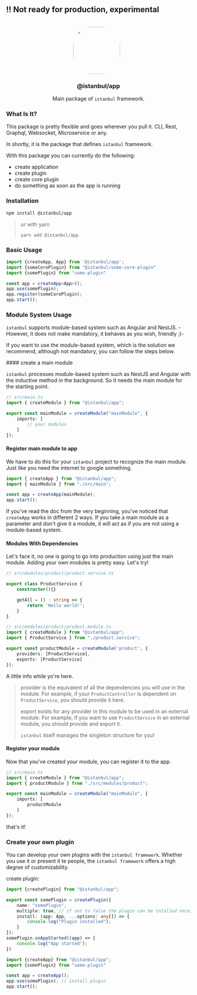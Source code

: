 
## !! Not ready for production, experimental

<p align="center">
<br>
<img src="https://avatars.githubusercontent.com/u/76786120?v=4" width="128" height="128" style="border-radius: 50px; margin-right: 10px;" />
</p>
<h3 align="center">@istanbul/app</h3>
<p align="center">
  Main package of <code>istanbul</code> framework. 
</p>

### What Is It?

This package is pretty flexible and goes wherever you pull it. CLI, Rest, Graphql, Websocket, Microservice or any.

In shortly, it is the package that defines ``istanbul`` framework.

With this package you can currently do the following:

- create application
- create plugin
- create core plugin
- do something as soon as the app is running

### Installation

```sh
npm install @istanbul/app
```

> or with yarn
>
> ```
> yarn add @istanbul/app
> ```

### Basic Usage

```typescript
import {createApp, App} from '@istanbul/app';
import {someCorePlugin} from "@istanbul/some-core-plugin"
import {somePlugin} from "some-plugin"

const app = createApp<App>();
app.use(somePlugin);
app.register(someCorePlugin);
app.start();
```

### Module System Usage

`istanbul` supports module-based system such as Angular and NestJS. -However, it does not make mandatory, it behaves as you wish, friendly ;)-

If you want to use the module-based system, which is the solution we recommend, although not mandatory, you can follow the steps below.

#### create a main module

`istanbul` processes module-based system such as NestJS and Angular with the inductive method in the background. So it needs the main module for the starting point.

```typescript
// src/main.ts
import { createModule } from "@istanbul/app";

export const mainModule = createModule("mainModule", {
    imports: [
        // your modules
    ]
});
```

#### Register main module to app

We have to do this for your `istanbul` project to recognize the main module. Just like you need the internet to google something.

```typescript
import { createApp } from "@istanbul/app";
import { mainModule } from "./src/main";

const app = createApp(mainModule);
app.start();
```

If you've read the doc from the very beginning, you've noticed that `createApp` works in different 2 ways. If you take a main module as a parameter and don't give it a module, it will act as if you are not using a module-based system.

#### Modules With Dependencies

Let's face it, no one is going to go into production using just the main module. Adding your own modules is pretty easy. Let's try!

```typescript
// src/modules/product/product.service.ts

export class ProductService {
    constructor(){}

    getAll = () : string => {
        return 'Hello world!';
    }
}
```

```typescript
// src/modules/product/product.module.ts
import { createModule } from "@istanbul/app";
import { ProductService } from "./product.service";

export const productModule = createModule('product', {
    providers: [ProductService],
    exports: [ProductService]
});
```

A little info while yo're here.

> provider is the equivalent of all the dependencies you will use in the module. For example, if your `ProductController` is dependent on `ProductService`, you should provide it here.
>
> export exists for any provider in this module to be used in an external module. For example, if you want to use `ProductService` in an external module, you should provide and export it.
> 
> `istanbul` itself manages the singleton structure for you!

#### Register your module

Now that you've created your module, you can register it to the app.

```typescript
// src/main.ts
import { createModule } from "@istanbul/app";
import { productModule } from "./src/modules/product";

export const mainModule = createModule("mainModule", {
    imports: [
        productModule
    ]
});
```

that's it!

### Create your own plugin

You can develop your own plugins with the ``istanbul framework``. Whether you use it or present it te people, the `istanbul framework` offers a high degree of customizability.

create plugin:

```typescript
import {createPlugin} from "@istanbul/app";

export const somePlugin = createPlugin({
    name: "somePlugin",
    multiple: true, // if set to false the plugin can be intalled once, if set to true the plugin can be installed multiple times
    install: (app: App, ...options: any[]) => {
        console.log("Plugin installed");
    }
});
somePlugin.onAppStarted((app) => {
    console.log("App started");
})
```

```typescript
import {createApp} from "@istanbul/app";
import {somePlugin} from "some-plugin"

const app = createApp();
app.use(somePlugin); // install plugin
app.start();
```